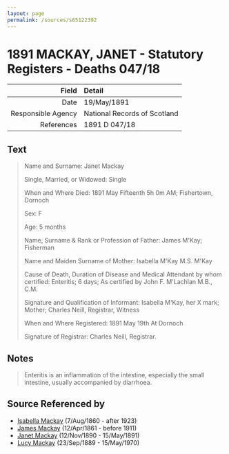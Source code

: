 ```yaml
---
layout: page
permalink: /sources/s65122392
---
```


# 1891 MACKAY, JANET - Statutory Registers - Deaths 047/18

Field | Detail
---:|:---
Date | 19/May/1891
Responsible Agency | National Records of Scotland
References | 1891 D 047/18

## Text

> Name and Surname: Janet Mackay
>
> Single, Married, or Widowed: Single
>
> When and Where Died: 1891 May Fifteenth 5h 0m AM; Fishertown, Dornoch
>
> Sex: F
>
> Age: 5 months
>
> Name, Surname & Rank or Profession of Father: James M'Kay; Fisherman
>
> Name and Maiden Surname of Mother: Isabella M'Kay M.S. M'Kay
>
> Cause of Death, Duration of Disease and Medical Attendant by whom certified: Enteritis; 6 days; As certified by John F. M'Lachlan M.B., C.M.
>
> Signature and Qualification of Informant: Isabella M'Kay, her X mark; Mother; Charles Neill, Registrar, Witness
>
> When and Where Registered: 1891 May 19th At Dornoch
>
> Signature of Registrar: Charles Neill, Registrar.
>

## Notes

> Enteritis is an inflammation of the intestine, especially the small intestine, usually accompanied by diarrhoea.
>


## Source Referenced by

* [Isabella Mackay](../people/@32797554@-isabella-mackay-b1860-8-7-d1923.md) (7/Aug/1860 - after 1923)
* [James Mackay](../people/@60572122@-james-mackay-b1861-4-12-d1911.md) (12/Apr/1861 - before 1911)
* [Janet Mackay](../people/@22499038@-janet-mackay-b1890-11-12-d1891-5-15.md) (12/Nov/1890 - 15/May/1891)
* [Lucy Mackay](../people/@16587624@-lucy-mackay-b1889-9-23-d1970-5-15.md) (23/Sep/1889 - 15/May/1970)
